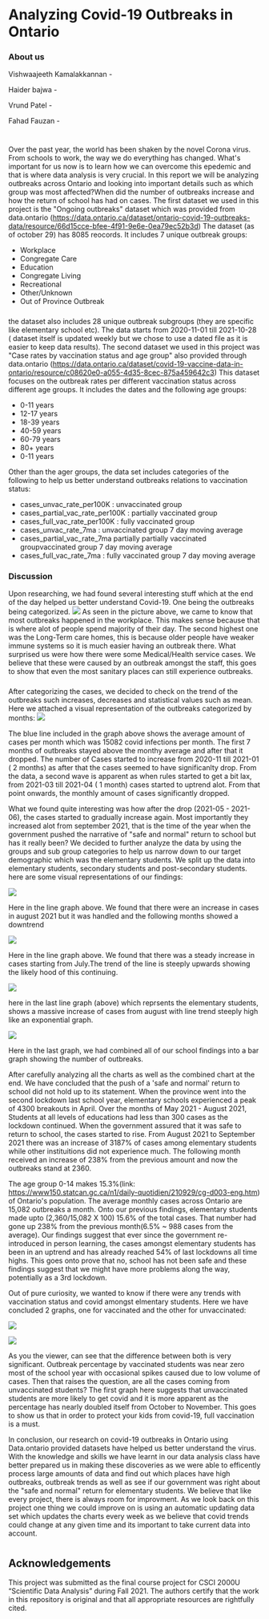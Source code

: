 # Analyzing Covid-19 Outbreaks in Ontario 
### About us
Vishwaajeeth Kamalakkannan - 

Haider bajwa - 

Vrund Patel - 

Fahad Fauzan - 
#
Over the past year, the world has been shaken by the novel Corona virus. From schools to work, the way we do everything has changed. What's important for us now is to learn how we can overcome this epedemic and that is where data analysis is very crucial. In this report we will be analyzing outbreaks across Ontario and looking into important details such as which group was most affected?When did the number of outbreaks increase and how the return of school has had on cases. The first dataset we used in this project is the "Ongoing outbreaks" dataset which was provided from data.ontario (https://data.ontario.ca/dataset/ontario-covid-19-outbreaks-data/resource/66d15cce-bfee-4f91-9e6e-0ea79ec52b3d)
The dataset (as of october 29) has 8085 reocords. It includes 7 unique outbreak groups:
* Workplace
* Congregate Care
* Education  
* Congregate Living
* Recreational
* Other/Unknown
* Out of Province Outbreak
 
###
the dataset also includes 28 unique outbreak subgroups (they are specific like elementary school etc). The data starts from 2020-11-01 till 2021-10-28 ( dataset itself is updated weekly but we chose to use a dated file as it is easier to keep data results). 
The second dataset we used in this project was "Case rates by vaccination status and age group" also provided through data.ontario (https://data.ontario.ca/dataset/covid-19-vaccine-data-in-ontario/resource/c08620e0-a055-4d35-8cec-875a459642c3)
This dataset focuses on the outbreak rates per different vaccination status across different age groups. It includes the dates and the following age groups:
* 0-11 years
* 12-17 years 
* 18-39 years
* 40-59 years
* 60-79 years
* 80+ years
* 0-11 years

Other than the ager groups, the data set includes categories of the following to help us better understand outbreaks relations to vaccination status: 
* cases_unvac_rate_per100K : unvaccinated group
* cases_partial_vac_rate_per100K : partially vaccinated group
* cases_full_vac_rate_per100K : fully vaccinated group
* cases_unvac_rate_7ma : unvaccinated group 7 day moving average
* cases_partial_vac_rate_7ma partially partially vaccinated groupvaccinated group 7 day moving average
* cases_full_vac_rate_7ma : fully vaccinated group 7 day moving average



### Discussion
Upon researching, we had found several interesting stuff which at the end of the day helped us better understand Covid-19. One being the outbreaks being categorized. 
![](Capture.PNG)
As seen in the picture above, we came to know that most outbreaks happened in the workplace. This makes sense because that is where alot of people spend majority of their day. The second highest one was the Long-Term care homes, this is because older people have weaker immune systems so it is much easier having an outbreak there. What surprised us were how there were some Medical/Health service cases. We believe that these were caused by an outbreak amongst the staff, this goes to show that even the most sanitary places can still experience outbreaks.

###
After categorizing the cases, we decided to check on the trend of the outbreaks such increases, decreases and statistical values such as mean. Here we attached a visual representation of the outbreaks categorized by months: 
![](Capture1.PNG)

The blue line included in the graph above shows the average amount of cases per month which was 15082 covid infections per month. The first 7 months of outbreaks stayed above the monthy average and after that it dropped. The number of Cases started to increase from 2020-11 till 2021-01 ( 2 months) as after that the cases seemed to have significanlty drop. From the data, a second wave is apparent as when rules started to get a bit lax, from 2021-03 till 2021-04 ( 1 month) cases started to uptrend alot. From that point onwards, the monthly amount of cases significantly dropped. 

What we found quite interesting was how after the drop (2021-05 - 2021-06), the cases started to gradually increase again. Most importantly they increased alot from september 2021, that is the time of the year when the government pushed the narrative of "safe and normal" return to school but has it really been? We decided to further analyze the data by using the groups and sub group categories to help us narrow down to our target demographic which was the elementary students. We split up the data into elementary students, secondary students and post-secondary students. here are some visual representations of our findings:

![](Capture2.PNG)

Here in the line graph above. We found that there were an increase in cases in august 2021 but it was handled and the following months showed a downtrend

![](Capture3.PNG)

Here in the line graph above. We found that there was a steady increase in cases starting from July.The trend of the line is steeply upwards showing the likely hood of this continuing.

![](Capture4.PNG)

here in the last line graph (above) which reprsents the elementary students, shows a massive increase of cases from august with line trend steeply high like an exponential graph.

![](Capture5.PNG)

Here in the last graph, we had combined all of our school findings into a bar graph showing the number of outbreaks.

After carefully analyzing all the charts as well as the combined chart at the end. We have concluded that the push of a 'safe and normal' return to school did not hold up to its statement. When the province went into the second lockdown last school year, elementary schools experienced a peak of 4300 breakouts in April. Over the months of May 2021 - August 2021, Students at all levels of educations had less than 300 cases as the lockdown continued. When the government assured that it was safe to return to school, the cases started to rise. From August 2021 to September 2021 there was an increase of 3187% of cases among elementary students while other instituitions did not experience much. The following month received an increase of 238% from the previous amount and now the outbreaks stand at 2360.

The age group 0-14 makes 15.3%(link: https://www150.statcan.gc.ca/n1/daily-quotidien/210929/cg-d003-eng.htm) of Ontario's population. The average monthly cases across Ontario are 15,082 outbreaks a month. Onto our previous findings, elementary students made upto (2,360/15,082 X 100) 15.6% of the total cases. That number had gone up 238% from the previous month(6.5% ~ 988 cases from the average). Our findings suggest that ever since the government re-introduced in person learning, the cases amongst elementary students has been in an uptrend and has already reached 54% of last lockdowns all time highs. This goes onto prove that no, school has not been safe and these findings suggest that we might have more problems along the way, potentially as a 3rd lockdown.

Out of pure curiosity, we wanted to know if there were any trends with vaccination status and covid amongst elmentary students. Here we have concluded 2 graphs, one for vaccinated and the other for unvaccinated:

![](Capture6.PNG)

![](Capture7.PNG)

As you the viewer, can see that the difference between both is very significant. Outbreak percentage by vaccinated students was near zero most of the school year with occasional spikes caused due to low volume of cases. Then that raises the question, are all the cases coming from unvaccinated students? The first graph here suggests that unvaccinated students are more likely to get covid and it is more apparent as the percentage has nearly doubled itself from October to November. This goes to show us that in order to protect your kids from covid-19, full vaccination is a must.

In conclusion, our research on covid-19 outbreaks in Ontario using Data.ontario provided datasets have helped us better understand the virus. With the knowledge and skills we have learnt in our data analysis class have better prepared us in making these discoveries as we were able to efficently process large amounts of data and find out which places have high outbreaks, outbreak trends as well as see if our government was right about the "safe and normal" return for elementary students. We believe that like every project, there is always room for improvment. As we look back on this project one thing we could improve on is using an automatic updating data set which updates the charts every week as we believe that covid trends could change at any given time and its important to take current data into account.
#





## Acknowledgements
This project was submitted as the final course project for CSCI 2000U “Scientific 
Data Analysis” during Fall 2021. The authors certify that the work in this 
repository is original and that all appropriate resources are rightfully cited.
